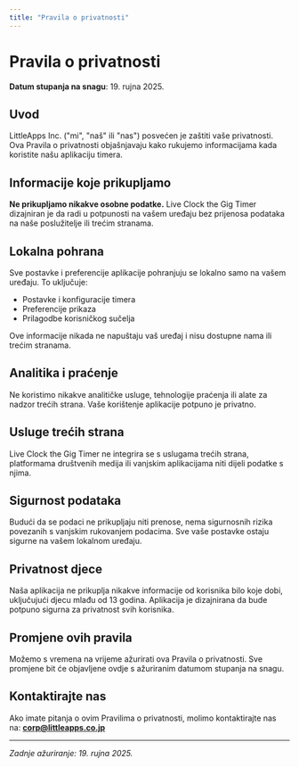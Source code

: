 ```yaml
---
title: "Pravila o privatnosti"
---
```


# Pravila o privatnosti

**Datum stupanja na snagu**: 19. rujna 2025.

## Uvod

LittleApps Inc. ("mi", "naš" ili "nas") posvećen je zaštiti vaše privatnosti. Ova Pravila o privatnosti objašnjavaju kako rukujemo informacijama kada koristite našu aplikaciju timera.

## Informacije koje prikupljamo

**Ne prikupljamo nikakve osobne podatke.** Live Clock the Gig Timer dizajniran je da radi u potpunosti na vašem uređaju bez prijenosa podataka na naše poslužitelje ili trećim stranama.

## Lokalna pohrana

Sve postavke i preferencije aplikacije pohranjuju se lokalno samo na vašem uređaju. To uključuje:
- Postavke i konfiguracije timera
- Preferencije prikaza
- Prilagodbe korisničkog sučelja

Ove informacije nikada ne napuštaju vaš uređaj i nisu dostupne nama ili trećim stranama.

## Analitika i praćenje

Ne koristimo nikakve analitičke usluge, tehnologije praćenja ili alate za nadzor trećih strana. Vaše korištenje aplikacije potpuno je privatno.

## Usluge trećih strana

Live Clock the Gig Timer ne integrira se s uslugama trećih strana, platformama društvenih medija ili vanjskim aplikacijama niti dijeli podatke s njima.

## Sigurnost podataka

Budući da se podaci ne prikupljaju niti prenose, nema sigurnosnih rizika povezanih s vanjskim rukovanjem podacima. Sve vaše postavke ostaju sigurne na vašem lokalnom uređaju.

## Privatnost djece

Naša aplikacija ne prikuplja nikakve informacije od korisnika bilo koje dobi, uključujući djecu mlađu od 13 godina. Aplikacija je dizajnirana da bude potpuno sigurna za privatnost svih korisnika.

## Promjene ovih pravila

Možemo s vremena na vrijeme ažurirati ova Pravila o privatnosti. Sve promjene bit će objavljene ovdje s ažuriranim datumom stupanja na snagu.

## Kontaktirajte nas

Ako imate pitanja o ovim Pravilima o privatnosti, molimo kontaktirajte nas na:
**corp@littleapps.co.jp**

---

*Zadnje ažuriranje: 19. rujna 2025.*